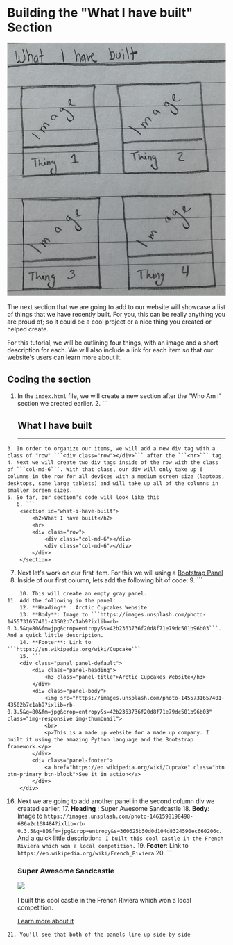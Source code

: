 # Building the "What I have built" Section

![](../images/homepage_section_what_i_built.png)

The next section that we are going to add to our website will showcase a list of things that we have recently built. For you, this can be really anything you are proud of; so it could be a cool project or a nice thing you created or helped create. 

For this tutorial, we will be outlining four things, with an image and a short description for each. We will also include a link for each item so that our website's users can learn more about it.

## Coding the section

1. In the ```index.html``` file, we will create a new section after the "Who Am I" section we created earlier.
   2. ```
	<!-- WHAT I HAVE BUILT SECTION -->
	<section id="what-i-have-built">
		<h2>What I have built</h2>
		<hr>
	</section>
```
3. In order to organize our items, we will add a new div tag with a class of "row" ```<div class="row"></div>``` after the ```<hr>``` tag.
4. Next we will create two div tags inside of the row with the class of ```col-md-6```. With that class, our div will only take up 6 columns in the row for all devices with a medium screen size (laptops, desktops, some large tablets) and will take up all of the columns in smaller screen sizes.
5. So far, our section's code will look like this
   6. ```
	<section id="what-i-have-built">
		<h2>What I have built</h2>
		<hr>
		<div class="row">
			<div class="col-md-6"></div>
			<div class="col-md-6"></div>
		</div>
	</section>
```
7. Next let's work on our first item. For this we will using a [Bootstrap Panel](https://getbootstrap.com/components/#panels)
8. Inside of our first column, lets add the following bit of code:
	9. ```
	<div class="panel panel-default">
		<div class="panel-heading"></div>
		<div class="panel-body"></div>
		<div class="panel-footer"></div>
	</div>
```
	10. This will create an empty gray panel.
11. Add the following in the panel:
	12. **Heading** : Arctic Cupcakes Website
	13. **Body**: Image to ```https://images.unsplash.com/photo-1455731657401-43502b7c1ab9?ixlib=rb-0.3.5&q=80&fm=jpg&crop=entropy&s=42b2363736f20d8f71e79dc501b96b03```. And a quick little description.
	14. **Footer**: Link to ```https://en.wikipedia.org/wiki/Cupcake```
	15. ```
	<div class="panel panel-default">
		<div class="panel-heading">
			<h3 class="panel-title">Arctic Cupcakes Website</h3>
		</div>
		<div class="panel-body">
			<img src="https://images.unsplash.com/photo-1455731657401-43502b7c1ab9?ixlib=rb-0.3.5&q=80&fm=jpg&crop=entropy&s=42b2363736f20d8f71e79dc501b96b03" class="img-responsive img-thumbnail">
			<br>
			<p>This is a made up website for a made up company. I built it using the amazing Python language and the Bootstrap framework.</p>
		</div>
		<div class="panel-footer">
			<a href="https://en.wikipedia.org/wiki/Cupcake" class="btn btn-primary btn-block">See it in action</a>
		</div>
	</div>
```
16. Next we are going to add another panel in the second column div we created earlier.
	17. **Heading** : Super Awesome Sandcastle
	18. **Body**: Image to ```https://images.unsplash.com/photo-1461598198498-686a2c168484?ixlib=rb-0.3.5&q=80&fm=jpg&crop=entropy&s=360625b50d0d104d8324590ec660206c```. And a quick little description: ``` I built this cool castle in the French Riviera which won a local competition.```
	19. **Footer**: Link to ```https://en.wikipedia.org/wiki/French_Riviera```
	20. ```
	<div class="panel panel-default">
		<div class="panel-heading">
			<h3 class="panel-title">Super Awesome Sandcastle</h3>
		</div>
		<div class="panel-body">
			<img src="https://images.unsplash.com/photo-1461598198498-686a2c168484?ixlib=rb-0.3.5&q=80&fm=jpg&crop=entropy&s=360625b50d0d104d8324590ec660206c" class="img-responsive img-thumbnail">
			<br>
			<p>I built this cool castle in the French Riviera which won a local competition.</p>
		</div>
		<div class="panel-footer">
			<a href="https://en.wikipedia.org/wiki/French_Riviera" class="btn btn-primary btn-block">Learn more about it</a>
		</div>
	</div>
```
21. You'll see that both of the panels line up side by side